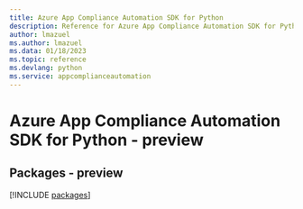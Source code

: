 ```yaml
---
title: Azure App Compliance Automation SDK for Python
description: Reference for Azure App Compliance Automation SDK for Python
author: lmazuel
ms.author: lmazuel
ms.data: 01/18/2023
ms.topic: reference
ms.devlang: python
ms.service: appcomplianceautomation
---
```

# Azure App Compliance Automation SDK for Python - preview
## Packages - preview
[!INCLUDE [packages](app-compliance-automation-index.md)]